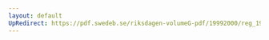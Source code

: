 ```yaml
---
layout: default
UpRedirect: https://pdf.swedeb.se/riksdagen-volumeG-pdf/19992000/reg_19992000/reg_19992000_0105.pdf
---
```

